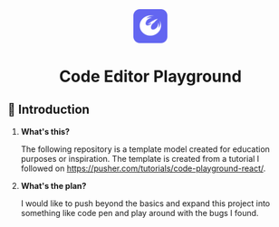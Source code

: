 <p align="center">
  <a href="#">
    <img alt="Work With Phoenix" src="https://github.com/Work-With-Phoenix/gatsby-tailwind-startup/raw/main/src/images/phoenix-logo.svg" width="60" style="margin-top: .8rem"/>
  </a>
</p>
<h1 align="center">
 Code Editor Playground
</h1>

## 👀 Introduction

1.  **What's this?**

    The following repository is a template model created for education purposes or inspiration. The template is created from a tutorial I followed on https://pusher.com/tutorials/code-playground-react/. 


2.  **What's the plan?**

    I would like to push beyond the basics and expand this project into something like code pen and play around with the bugs I found.